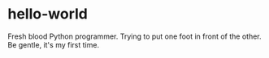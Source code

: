 # hello-world
Fresh blood Python programmer. 
Trying to put one foot in front of the other. 
Be gentle, it's my first time. 
